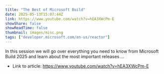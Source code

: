 ```yaml
---
title: "The Best of Microsoft Build"
date: 2025-05-13T15:07:44Z
link: https://www.youtube.com/watch?v=hEA3XWcPm-E
showShare: false
showReadTime: false
thumbnail: images/misc.png
tags: ["developer.microsoft.com/en-us/reactor"]
---
```

In this session we will go over everything you need to know from Microsoft Build 2025 and learn about the most important releases ...

- Link to article: https://www.youtube.com/watch?v=hEA3XWcPm-E
